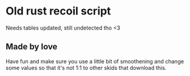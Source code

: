 # Old rust recoil script

Needs tables updated, still undetected tho <3

Made by love
---
Have fun and make sure you use a little bit of smoothening and change some values so that it's not 1:1 to other skids that download this.
